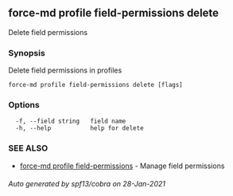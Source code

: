 ## force-md profile field-permissions delete

Delete field permissions

### Synopsis

Delete field permissions in profiles

```
force-md profile field-permissions delete [flags]
```

### Options

```
  -f, --field string   field name
  -h, --help           help for delete
```

### SEE ALSO

* [force-md profile field-permissions](force-md_profile_field-permissions.md)	 - Manage field permissions

###### Auto generated by spf13/cobra on 28-Jan-2021

